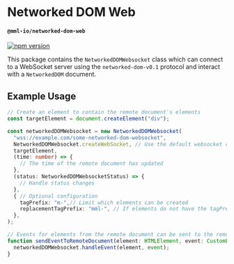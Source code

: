 # Networked DOM Web
#### `@mml-io/networked-dom-web`

[![npm version](https://img.shields.io/npm/v/@mml-io/networked-dom-web.svg?style=flat)](https://www.npmjs.com/package/@mml-io/networked-dom-web)

This package contains the `NetworkedDOMWebsocket` class which can connect to a WebSocket server using the `networked-dom-v0.1` protocol and interact with a `NetworkedDOM` document.

## Example Usage 

```typescript
// Create an element to contain the remote document's elements
const targetElement = document.createElement("div");

const networkedDOMWebsocket = new NetworkedDOMWebsocket(
  "wss://example.com/some-networked-dom-websocket",
  NetworkedDOMWebsocket.createWebSocket, // Use the default websocket creator function
  targetElement,
  (time: number) => {
    // The time of the remote document has updated
  },
  (status: NetworkedDOMWebsocketStatus) => {
    // Handle status changes
  },
  { // Optional configuration
    tagPrefix: "m-",// Limit which elements can be created
    replacementTagPrefix: "mml-", // If elements do not have the tagPrefix, prepend this prefix
  },
);

// Events for elements from the remote document can be sent to the remote document
function sendEventToRemoteDocument(element: HTMLElement, event: CustomEvent<{ element: HTMLElement }>) {
  networkedDOMWebsocket.handleEvent(element, event);
}
```
